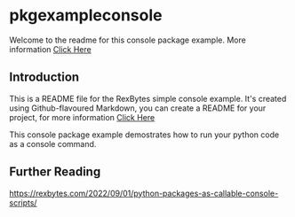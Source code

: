 # pkgexampleconsole

Welcome to the readme for this console package example.
More information [Click Here](##Introduction)

## Introduction

This is a README file for the RexBytes simple console example.
It's created using Github-flavoured Markdown, you can 
create a README for your project, for more information 
[Click Here](https://guides.github.com/features/mastering-markdown/)

This console package example demostrates how to run your
python code as a console command.

## Further Reading

https://rexbytes.com/2022/09/01/python-packages-as-callable-console-scripts/

